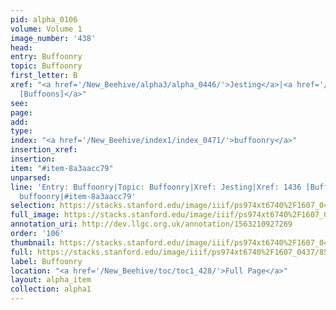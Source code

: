 ```yaml
---
pid: alpha_0106
volume: Volume 1
image_number: '438'
head: 
entry: Buffoonry
topic: Buffoonry
first_letter: B
xref: "<a href='/New_Beehive/alpha3/alpha_0446/'>Jesting</a>|<a href='/New_Beehive/toc/toc2_281/'>1436
  [Buffoons]</a>"
see: 
page: 
add: 
type: 
index: "<a href='/New_Beehive/index1/index_0471/'>buffoonry</a>"
insertion_xref: 
insertion: 
item: "#item-8a3aacc79"
unparsed: 
line: 'Entry: Buffoonry|Topic: Buffoonry|Xref: Jesting|Xref: 1436 [Buffoons]|Index:
  buffoonry|#item-8a3aacc79'
selection: https://stacks.stanford.edu/image/iiif/ps974xt6740%2F1607_0437/851,3858,2906,581/full/0/default.jpg
full_image: https://stacks.stanford.edu/image/iiif/ps974xt6740%2F1607_0437/full/full/0/default.jpg
annotation_uri: http://dev.llgc.org.uk/annotation/1563210927269
order: '106'
thumbnail: https://stacks.stanford.edu/image/iiif/ps974xt6740%2F1607_0437/851,3858,600,180/250,/0/default.jpg
full: https://stacks.stanford.edu/image/iiif/ps974xt6740%2F1607_0437/851,3858,2906,581/full/0/default.jpg
label: Buffoonry
location: "<a href='/New_Beehive/toc/toc1_428/'>Full Page</a>"
layout: alpha_item
collection: alpha1
---
```

